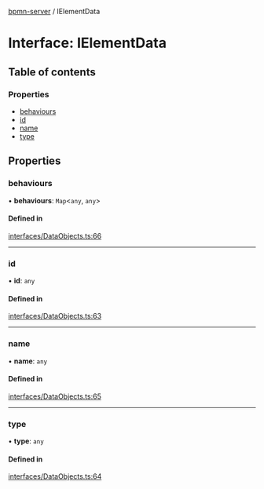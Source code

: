 [bpmn-server](../README.md) / IElementData

# Interface: IElementData

## Table of contents

### Properties

- [behaviours](IElementData.md#behaviours)
- [id](IElementData.md#id)
- [name](IElementData.md#name)
- [type](IElementData.md#type)

## Properties

### behaviours

• **behaviours**: `Map`\<`any`, `any`\>

#### Defined in

[interfaces/DataObjects.ts:66](https://github.com/bpmnServer/bpmn-server/blob/b56411b/src/interfaces/DataObjects.ts#L66)

___

### id

• **id**: `any`

#### Defined in

[interfaces/DataObjects.ts:63](https://github.com/bpmnServer/bpmn-server/blob/b56411b/src/interfaces/DataObjects.ts#L63)

___

### name

• **name**: `any`

#### Defined in

[interfaces/DataObjects.ts:65](https://github.com/bpmnServer/bpmn-server/blob/b56411b/src/interfaces/DataObjects.ts#L65)

___

### type

• **type**: `any`

#### Defined in

[interfaces/DataObjects.ts:64](https://github.com/bpmnServer/bpmn-server/blob/b56411b/src/interfaces/DataObjects.ts#L64)
